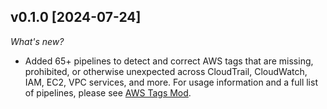 ## v0.1.0 [2024-07-24]

_What's new?_

- Added 65+ pipelines to detect and correct AWS tags that are missing, prohibited, or otherwise unexpected across CloudTrail, CloudWatch, IAM, EC2, VPC services, and more. For usage information and a full list of pipelines, please see [AWS Tags Mod](https://hub.flowpipe.io/mods/turbot/aws_tags).
